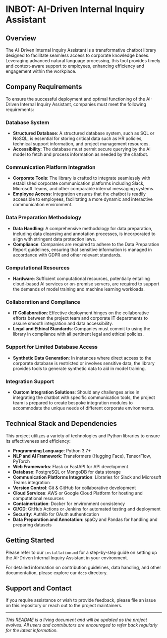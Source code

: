 # INBOT: AI-Driven Internal Inquiry Assistant

## Overview
The AI-Driven Internal Inquiry Assistant is a transformative chatbot library designed to facilitate seamless access to corporate knowledge bases. Leveraging advanced natural language processing, this tool provides timely and context-aware support to employees, enhancing efficiency and engagement within the workplace.

## Company Requirements

To ensure the successful deployment and optimal functioning of the AI-Driven Internal Inquiry Assistant, companies must meet the following requirements:

### Database System
- **Structured Database**: A structured database system, such as SQL or NoSQL, is essential for storing critical data such as HR policies, technical support information, and project management resources.
- **Accessibility**: The database must permit secure querying by the AI model to fetch and process information as needed by the chatbot.

### Communication Platform Integration
- **Corporate Tools**: The library is crafted to integrate seamlessly with established corporate communication platforms including Slack, Microsoft Teams, and other comparable internal messaging systems.
- **Employee Access**: Integration ensures that the chatbot is readily accessible to employees, facilitating a more dynamic and interactive communication environment.

### Data Preparation Methodology
- **Data Handling**: A comprehensive methodology for data preparation, including data cleansing and annotation processes, is incorporated to align with stringent data protection laws.
- **Compliance**: Companies are required to adhere to the Data Preparation Report guidelines, ensuring that sensitive information is managed in accordance with GDPR and other relevant standards.

### Computational Resources
- **Hardware**: Sufficient computational resources, potentially entailing cloud-based AI services or on-premise servers, are required to support the demands of model training and machine learning workloads.

### Collaboration and Compliance
- **IT Collaboration**: Effective deployment hinges on the collaborative efforts between the project team and corporate IT departments to assure smooth integration and data accessibility.
- **Legal and Ethical Standards**: Companies must commit to using the library in compliance with all pertinent legal and ethical policies.

### Support for Limited Database Access
- **Synthetic Data Generation**: In instances where direct access to the corporate database is restricted or involves sensitive data, the library provides tools to generate synthetic data to aid in model training.

### Integration Support
- **Custom Integration Solutions**: Should any challenges arise in integrating the chatbot with specific communication tools, the project team is prepared to create bespoke integration modules to accommodate the unique needs of different corporate environments.

## Technical Stack and Dependencies

This project utilizes a variety of technologies and Python libraries to ensure its effectiveness and efficiency:
- **Programming Language**: Python 3.7+
- **NLP and AI Framework**: Transformers (Hugging Face), TensorFlow, PyTorch
- **Web Frameworks**: Flask or FastAPI for API development
- **Database**: PostgreSQL or MongoDB for data storage
- **Communication Platforms Integration**: Libraries for Slack and Microsoft Teams integration
- **Version Control**: Git & GitHub for collaborative development
- **Cloud Services**: AWS or Google Cloud Platform for hosting and computational resources
- **Containerization**: Docker for environment consistency
- **CI/CD**: GitHub Actions or Jenkins for automated testing and deployment
- **Security**: Authlib for OAuth authentication
- **Data Preparation and Annotation**: spaCy and Pandas for handling and preparing datasets

## Getting Started
Please refer to our `installation.md` for a step-by-step guide on setting up the AI-Driven Internal Inquiry Assistant in your environment.

For detailed information on contribution guidelines, data handling, and other documentation, please explore our `docs` directory.

## Support and Contact
If you require assistance or wish to provide feedback, please file an issue on this repository or reach out to the project maintainers.

---

*This README is a living document and will be updated as the project evolves. All users and contributors are encouraged to refer back regularly for the latest information.*
